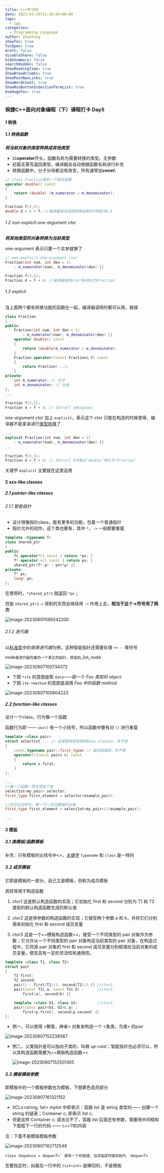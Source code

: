 ```yaml
---
title: C++学习05
date: 2023-03-19T11:30:03+00:00
tags:
  - Cpp
categories:
  - Programming Language
author: ZhaoYang
showToc: true
TocOpen: true
draft: false
disableShare: false
hideSummary: false
searchHidden: false
ShowReadingTime: true
ShowBreadCrumbs: true
ShowPostNavLinks: true
ShowWordCount: true
ShowRssButtonInSectionTermList: true
UseHugoToc: true
---
```



### 			侯捷C++面向对象编程（下）课程打卡 Day5

#### 1 转换

##### 1.1 转换函数

***将当前对象的类型转换成其他类型***

- 以**operator**开头，函数名称为需要转换的类型，无参数
- 前面无需写返回类型，编译器会自动根据函数名称进行补充
- 转换函数中，分子分母都没有改变，所有通常加**const**\

```c++
// class Fraction里的一个成员函数
operator double() const
{
    return (double) (m_numerator / m_denominator);
}
```

```c++
Fraction f(3,5);
double d = 4 + f; //编译器自动调用转换函数将f转换为0.6

```



###### 1.2 non-explicit-one-argument ctor

***将其他类型的对象转换为当前类型***

one-argument 表示只要一个实参就够了



```c++
// non-explicit-one-argument ctor
Fraction(int num, int den = 1) 
    : m_numerator(num), m_denominator(den) {}
```

```c++
Fraction f(3,5);
Fraction d = f + 4; //编译器调用ctor将4转化为Fraction
```

###### 1.3 explicit

当上面两个都有转换功能的函数在一起，编译器调用时都可以用，报错

```c++
class Fraction
{
public:
	Fraction(int num, int den = 1) 
		: m_numerator(num), m_denominator(den) {}
	operator double() const
	{
		return (double)m_numerator / m_denominator;
	}
	Fraction operator+(const Fraction& f) const
	{
		return Fraction(...);
	}
private:
	int m_numerator; // 分子
	int m_denominator; // 分母
};
...
    
Fraction f(3,5);
Fraction d = f + 4; // [Error] ambiguous

```

*one-argument ctor* 加上 `explicit`，表示这个 ctor 只能在构造的时候使用，编译器不能拿来进行[类型转换](https://so.csdn.net/so/search?q=类型转换&spm=1001.2101.3001.7020)了

```c++
...
explicit Fraction(int num, int den = 1) 
    : m_numerator(num), m_denominator(den) {}
...
    
Fraction f(3,5);
Fraction d = f + 4; // [Error] 4不能从‘double’转化为‘Fraction’

```

关键字 `explicit` 主要就在这里运用

#### 2 xxx-like classes

##### 2.1 pointer-like classes

###### 2.1.1 智能指针 

- 设计得像指针class，能有更多的功能，包着一个普通指针
- 指针允许的动作，这个类也要有，其中 `*`，`->` 一般都要重载

```c++
template <typename T>
class shared_ptr
{
public:
	T& operator*() const { return *px; }
	T* operator->() const { return px; }
	shared_ptr(T* p) : ptr(p) {}
private:
	T* px;
	long* pn;
};
```

在使用时，`*shared_ptr1` 就返回 `*px`；

但是 `shared_ptr1->` 得到的东西会继续用 `->` 作用上去，**相当于这个->符号用了两次**

![image-20230807095542200](https://raw.githubusercontent.com/PLUS-WAVE/blog-image/master/img/blog/2023-08-07/image-20230807095542200.png)

###### 2.1.2 迭代器

以[标准库](https://so.csdn.net/so/search?q=标准库&spm=1001.2101.3001.7020)中的*链表迭代器*为例，这种智能指针还需要处理 `++` `--` 等符号

node` 是迭代器包着的一个真正的指针，其指向 `_list_node

![image-20230807100734372](https://raw.githubusercontent.com/PLUS-WAVE/blog-image/master/img/blog/2023-08-07/image-20230807100734372.png)

- 下图 `*ite` 的意图是取 `data`——即一个 *Foo 类型的 object*
- 下图 `ite->method` 的意图是调用 *Foo 中的函数 method*

![image-20230807100804223](https://raw.githubusercontent.com/PLUS-WAVE/blog-image/master/img/blog/2023-08-07/image-20230807100804223.png)

##### 2.2 function-like classes

设计一个class，行为像一个函数

函数行为即 —— `xxx()` 有一个小括号，所以函数中要有对 `()` 进行重载

```c++
template <class pair>
struct select1st ... // 这里是继承奇特的Base classes，先不管
{
	const typename pair::first_type& // 返回值类型，先不管
	operator()(const pair& x) const
	{
		return x.first;
	}
};

...
//像一个函数一样在用这个类
select1st<my_pair> selector;
first_type first_element = selector(example_pair);

//还可以这样写，第一个()在创建临时对象
first_type first_element = select1st<my_pair>()(example_pair);

...
```

#### 3 模板

##### 3.1 类模板/函数模板

补充：只有模板的尖括号中<>，[关键字](https://so.csdn.net/so/search?q=关键字&spm=1001.2101.3001.7020) `typename` 和 `class` 是一样的

##### 3.2 成员模板

它即是模板的一部分，自己又是模板，则称为成员模板

其经常用于构造函数

1. ctor1 这是默认构造函数的实现；它初始化 first 和 second 分别为 T1 和 T2 类型的默认构造函数生成的默认值

2. ctor2 这是带参数的构造函数的实现；它接受两个参数 a 和 b，并将它们分别用来初始化 first 和 second 成员变量
3. ctor3 这是一个==模板构造函数==，接受一个不同类型的 pair 对象作为参数；它允许从一个不同类型的 pair 对象构造当前类型的 pair 对象，在构造过程中，它将源 pair 对象的 first 和 second 成员变量分别赋值给当前对象的成员变量，使其具有一定的灵活性和通用性。

```c++
template <class T1, class T2>
struct pair
{
	T1 first;
	T2 second;
	pair() : first(T1()), second(T2()) {} //ctor1
	pair(const T1& a, const T2& b) : 	  //ctor2
		first(a), second(b) {}

	template <class U1, class U2>		  //ctor3
	pair(const pair<U1, U2>& p) : 
		first(p.first), second(p.second) {}
};
```

- 例一，可以使用 <鲫鱼，麻雀> 对象来构造一个 <鱼类，鸟类> 的pair

  

![image-20230807152238567](https://raw.githubusercontent.com/PLUS-WAVE/blog-image/master/img/blog/2023-08-07/image-20230807152238567.png)



- 例二，父类指针是可以指向子类的，叫做 *up-cast*；智能指针也必须可以，所以其构造函数需要为==模板构造函数==

  ![image-20230807152501305](https://raw.githubusercontent.com/PLUS-WAVE/blog-image/master/img/blog/2023-08-07/image-20230807152501305.png)

##### 3.3 模板模板参数

即模板中的一个模板参数也为模板，下图黄色高亮部分

![image-20230807161321152](https://raw.githubusercontent.com/PLUS-WAVE/blog-image/master/img/blog/2023-08-07/image-20230807161321152.png)

- XCLs<string, list> mylist 中即表示：容器 list 是 string 类型的—— 创建一个 string 的链表；Container<T> c; 即表示 list<srting> c;
- 但是这样 Container<T> c; 语法过不了，容器 list 后面还有参数，需要用中间框和下面框下一行的代码 —— c++11的内容



注：下面不是模板模板参数

![image-20230807162712548](https://raw.githubusercontent.com/PLUS-WAVE/blog-image/master/img/blog/2023-08-07/image-20230807162712548.png)

```
class Sequence = deque<T>` 是有一个初始值，当没指定时就初始为 `deque<T>
```

在要指定时，如最后一行中的 `list<int>` 是确切的，不是模板
